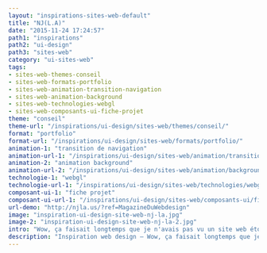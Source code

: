```yaml
---
layout: "inspirations-sites-web-default"
title: "NJ(L.A)"
date: "2015-11-24 17:24:57"
path1: "inspirations"
path2: "ui-design"
path3: "sites-web"
category: "ui-sites-web"
tags:
- sites-web-themes-conseil
- sites-web-formats-portfolio
- sites-web-animation-transition-navigation
- sites-web-animation-background
- sites-web-technologies-webgl
- sites-web-composants-ui-fiche-projet
theme: "conseil"
theme-url: "/inspirations/ui-design/sites-web/themes/conseil/"
format: "portfolio"
format-url: "/inspirations/ui-design/sites-web/formats/portfolio/"
animation-1: "transition de navigation"
animation-url-1: "/inspirations/ui-design/sites-web/animation/transition-navigation/"
animation-2: "animation background"
animation-url-2: "/inspirations/ui-design/sites-web/animation/background/"
technologie-1: "webgl"
technologie-url-1: "/inspirations/ui-design/sites-web/technologies/webgl/"
composant-ui-1: "fiche projet"
composant-ui-url-1: "/inspirations/ui-design/sites-web/composants-ui/fiche-projet/"
url-demo: "http://njla.us/?ref=MagazineDuWebdesign"
image: "inspiration-ui-design-site-web-nj-la.jpg"
image-2: "inspiration-ui-design-site-web-nj-la-2.jpg"
intro: "Wow, ça faisait longtemps que je n'avais pas vu un site web étonnant voire carrément bizarre. Sympa."
description: "Inspiration web design – Wow, ça faisait longtemps que je n'avais pas vu un site web étonnant voire carrément bizarre. Sympa."
---
```

